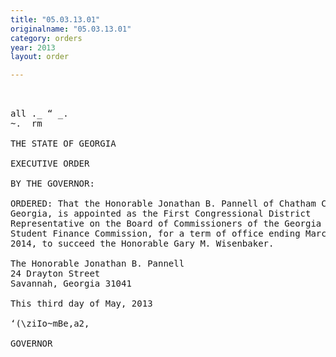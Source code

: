 ```yaml
---
title: "05.03.13.01"
originalname: "05.03.13.01"
category: orders
year: 2013
layout: order

---
```

<pre>
 

all ._ “ _.
~.  rm 

THE STATE OF GEORGIA

EXECUTIVE ORDER

BY THE GOVERNOR:

ORDERED: That the Honorable Jonathan B. Pannell of Chatham County,
Georgia, is appointed as the First Congressional District
Representative on the Board of Commissioners of the Georgia
Student Finance Commission, for a term of office ending March 15,
2014, to succeed the Honorable Gary M. Wisenbaker.

The Honorable Jonathan B. Pannell
24 Drayton Street
Savannah, Georgia 31041

This third day of May, 2013

‘(\ziIo~mBe,a2,

GOVERNOR

</pre>
